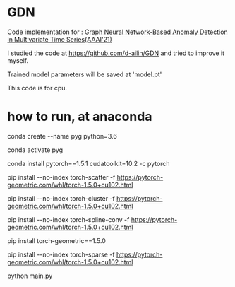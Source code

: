 # GDN

Code implementation for : [Graph Neural Network-Based Anomaly Detection in Multivariate Time Series(AAAI'21)](https://arxiv.org/pdf/2106.06947.pdf)

I studied the code at https://github.com/d-ailin/GDN and tried to improve it myself.

Trained model parameters will be saved at 'model.pt'

This code is for cpu.

# how to run, at anaconda

conda create --name pyg python=3.6

conda activate pyg

conda install pytorch==1.5.1 cudatoolkit=10.2 -c pytorch

pip install --no-index torch-scatter -f https://pytorch-geometric.com/whl/torch-1.5.0+cu102.html

pip install --no-index torch-cluster -f https://pytorch-geometric.com/whl/torch-1.5.0+cu102.html

pip install --no-index torch-spline-conv -f https://pytorch-geometric.com/whl/torch-1.5.0+cu102.html

pip install torch-geometric==1.5.0

pip install --no-index torch-sparse -f https://pytorch-geometric.com/whl/torch-1.5.0+cu102.html


python main.py


